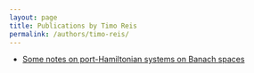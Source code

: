 ```yaml
---
layout: page
title: Publications by Timo Reis
permalink: /authors/timo-reis/
---
```


- [Some notes on port-Hamiltonian systems on Banach spaces](../../some-notes-on-port-hamiltonian-systems-on-banach-spaces)

